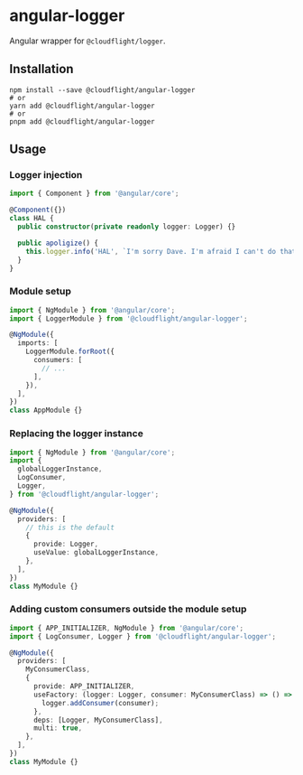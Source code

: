 # angular-logger

Angular wrapper for `@cloudflight/logger`.

## Installation

```shell
npm install --save @cloudflight/angular-logger
# or
yarn add @cloudflight/angular-logger
# or
pnpm add @cloudflight/angular-logger
```

## Usage

### Logger injection

```ts
import { Component } from '@angular/core';

@Component({})
class HAL {
  public constructor(private readonly logger: Logger) {}

  public apoligize() {
    this.logger.info('HAL', `I'm sorry Dave. I'm afraid I can't do that.`);
  }
}
```

### Module setup

```ts
import { NgModule } from '@angular/core';
import { LoggerModule } from '@cloudflight/angular-logger';

@NgModule({
  imports: [
    LoggerModule.forRoot({
      consumers: [
        // ...
      ],
    }),
  ],
})
class AppModule {}
```

### Replacing the logger instance

```ts
import { NgModule } from '@angular/core';
import {
  globalLoggerInstance,
  LogConsumer,
  Logger,
} from '@cloudflight/angular-logger';

@NgModule({
  providers: [
    // this is the default
    {
      provide: Logger,
      useValue: globalLoggerInstance,
    },
  ],
})
class MyModule {}
```

### Adding custom consumers outside the module setup

```ts
import { APP_INITIALIZER, NgModule } from '@angular/core';
import { LogConsumer, Logger } from '@cloudflight/angular-logger';

@NgModule({
  providers: [
    MyConsumerClass,
    {
      provide: APP_INITIALIZER,
      useFactory: (logger: Logger, consumer: MyConsumerClass) => () => {
        logger.addConsumer(consumer);
      },
      deps: [Logger, MyConsumerClass],
      multi: true,
    },
  ],
})
class MyModule {}
```
